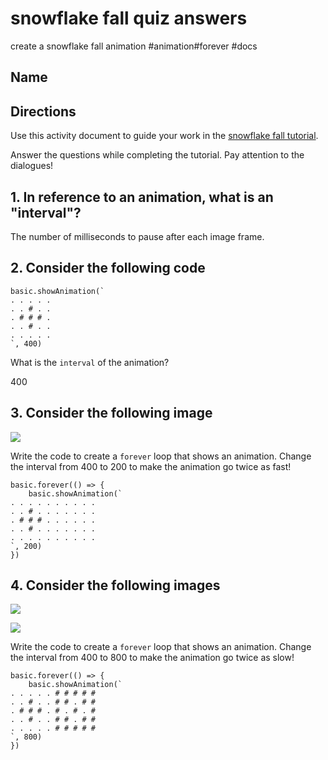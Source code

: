 # snowflake fall quiz answers

create a snowflake fall animation #animation#forever #docs

## Name

## Directions

Use this activity document to guide your work in the [snowflake fall tutorial](/microbit/lessons/snowflake-fall/tutorial).

Answer the questions while completing the tutorial. Pay attention to the dialogues!

## 1. In reference to an animation, what is an "interval"?

The number of milliseconds to pause after each image frame.

## 2. Consider the following code

```
basic.showAnimation(`
. . . . .
. . # . .
. # # # .
. . # . .
. . . . .
`, 400)
```

What is the `interval` of the animation?

400

## 3. Consider the following image

![](/static/mb/lessons/snowflake-fall-0.png)

Write the code to create a `forever` loop that shows an animation. Change the interval from 400 to 200 to make the animation go twice as fast!

```
basic.forever(() => {
    basic.showAnimation(`
. . . . . . . . . .
. . # . . . . . . .
. # # # . . . . . .
. . # . . . . . . .
. . . . . . . . . .
`, 200)
})
```

## 4. Consider the following images

![](/static/mb/lessons/snowflake-fall-1.png)

![](/static/mb/lessons/snowflake-fall-2.png)

Write the code to create a `forever` loop that shows an animation. Change the interval from 400 to 800 to make the animation go twice as slow!

```
basic.forever(() => {
    basic.showAnimation(`
. . . . . # # # # #
. . # . . # # . # #
. # # # . # . # . #
. . # . . # # . # #
. . . . . # # # # #
`, 800)
})
```

